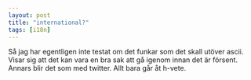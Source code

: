 ```yaml
---
layout: post
title: "international?"
tags: [i18n]
---
```


Så jag har egentligen inte testat om det funkar som det skall utöver ascii.
Visar sig att det kan vara en bra sak att gå igenom innan det är försent.
Annars blir det som med twitter. Allt bara går åt h-vete.